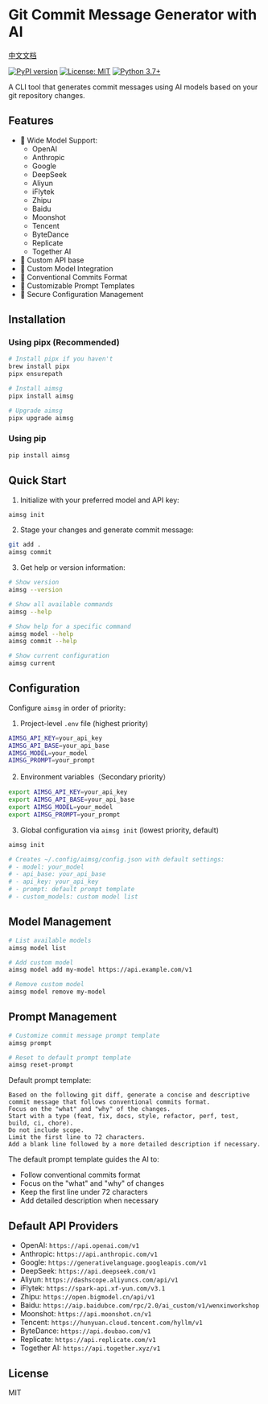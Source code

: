 # Git Commit Message Generator with AI

[中文文档](./README_CN.md)

[![PyPI version](https://badge.fury.io/py/aimsg.svg)](https://badge.fury.io/py/aimsg)
[![License: MIT](https://img.shields.io/badge/License-MIT-yellow.svg)](https://opensource.org/licenses/MIT)
[![Python 3.7+](https://img.shields.io/badge/python-3.7+-blue.svg)](https://www.python.org/downloads/)

A CLI tool that generates commit messages using AI models based on your git repository changes.

## Features

- 🤖 Wide Model Support: 
  - OpenAI
  - Anthropic
  - Google
  - DeepSeek
  - Aliyun
  - iFlytek
  - Zhipu
  - Baidu
  - Moonshot
  - Tencent
  - ByteDance
  - Replicate
  - Together AI
- 🔧 Custom API base
- 🔧 Custom Model Integration
- 📝 Conventional Commits Format
- 🎯 Customizable Prompt Templates
- 🔑 Secure Configuration Management

## Installation

### Using pipx (Recommended)

```bash
# Install pipx if you haven't
brew install pipx
pipx ensurepath

# Install aimsg
pipx install aimsg

# Upgrade aimsg
pipx upgrade aimsg
```

### Using pip

```bash
pip install aimsg
```

## Quick Start

1. Initialize with your preferred model and API key:

```bash
aimsg init
```

2. Stage your changes and generate commit message:

```bash
git add .
aimsg commit
```

3. Get help or version information:

```bash
# Show version
aimsg --version

# Show all available commands
aimsg --help

# Show help for a specific command
aimsg model --help
aimsg commit --help

# Show current configuration
aimsg current
```

## Configuration

Configure `aimsg` in order of priority:

1. Project-level `.env` file (highest priority)

```bash
AIMSG_API_KEY=your_api_key
AIMSG_API_BASE=your_api_base
AIMSG_MODEL=your_model
AIMSG_PROMPT=your_prompt
```

2. Environment variables（Secondary priority）

```bash
export AIMSG_API_KEY=your_api_key
export AIMSG_API_BASE=your_api_base
export AIMSG_MODEL=your_model
export AIMSG_PROMPT=your_prompt
```

3. Global configuration via `aimsg init` (lowest priority, default)

```bash
aimsg init

# Creates ~/.config/aimsg/config.json with default settings:
# - model: your_model
# - api_base: your_api_base
# - api_key: your_api_key
# - prompt: default prompt template
# - custom_models: custom model list
```

## Model Management

```bash
# List available models
aimsg model list

# Add custom model
aimsg model add my-model https://api.example.com/v1

# Remove custom model
aimsg model remove my-model
```

## Prompt Management

```bash
# Customize commit message prompt template
aimsg prompt

# Reset to default prompt template
aimsg reset-prompt
```

Default prompt template:

```
Based on the following git diff, generate a concise and descriptive commit message that follows conventional commits format.
Focus on the "what" and "why" of the changes.
Start with a type (feat, fix, docs, style, refactor, perf, test, build, ci, chore).
Do not include scope.
Limit the first line to 72 characters.
Add a blank line followed by a more detailed description if necessary.
```

The default prompt template guides the AI to:

- Follow conventional commits format
- Focus on the "what" and "why" of changes
- Keep the first line under 72 characters
- Add detailed description when necessary

## Default API Providers

- OpenAI: `https://api.openai.com/v1`
- Anthropic: `https://api.anthropic.com/v1`
- Google: `https://generativelanguage.googleapis.com/v1`
- DeepSeek: `https://api.deepseek.com/v1`
- Aliyun: `https://dashscope.aliyuncs.com/api/v1`
- iFlytek: `https://spark-api.xf-yun.com/v3.1`
- Zhipu: `https://open.bigmodel.cn/api/v1`
- Baidu: `https://aip.baidubce.com/rpc/2.0/ai_custom/v1/wenxinworkshop`
- Moonshot: `https://api.moonshot.cn/v1`
- Tencent: `https://hunyuan.cloud.tencent.com/hyllm/v1`
- ByteDance: `https://api.doubao.com/v1`
- Replicate: `https://api.replicate.com/v1`
- Together AI: `https://api.together.xyz/v1`

## License

MIT
